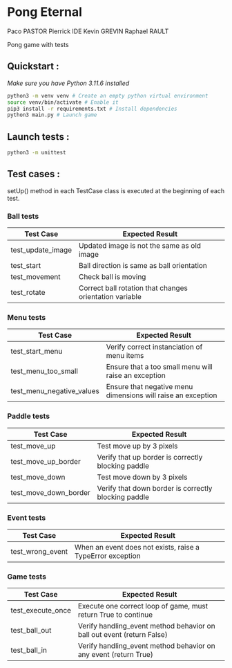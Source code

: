 # Pong Eternal

Paco PASTOR
Pierrick IDE
Kevin GREVIN
Raphael RAULT

Pong game with tests

## Quickstart :

_Make sure you have Python 3.11.6 installed_

```bash
python3 -m venv venv # Create an empty python virtual environment
source venv/bin/activate # Enable it
pip3 install -r requirements.txt # Install dependencies
python3 main.py # Launch game
```

## Launch tests :

```bash
python3 -m unittest
```

## Test cases :

setUp() method in each TestCase class is executed at the beginning of each test.

### Ball tests

| Test Case | Expected Result           |
| --------- | ------------------------- |
|test_update_image|Updated image is not the same as old image|
|test_start       |Ball direction is same as ball orientation|
|test_movement    |Check ball is moving|
|test_rotate      |Correct ball rotation that changes orientation variable|

### Menu tests

| Test Case | Expected Result           |
| --------- | ------------------------- |
|test_start_menu          |Verify correct instanciation of menu items |
|test_menu_too_small      |Ensure that a too small menu will raise an exception|
|test_menu_negative_values|Ensure that negative menu dimensions will raise an exception|

### Paddle tests

| Test Case | Expected Result           |
| --------- | ------------------------- |
|test_move_up         |Test move up by 3 pixels|
|test_move_up_border  |Verify that up border is correctly blocking paddle|
|test_move_down       |Test move down by 3 pixels|
|test_move_down_border|Verify that down border is correctly blocking paddle|

### Event tests

| Test Case | Expected Result           |
| --------- | ------------------------- |
|test_wrong_event|When an event does not exists, raise a TypeError exception|

### Game tests

| Test Case | Expected Result           |
| --------- | ------------------------- |
|test_execute_once|Execute one correct loop of game, must return True to continue|
|test_ball_out    |Verify handling_event method behavior on ball out event (return False)|
|test_ball_in     |Verify handling_event method behavior on any event (return True)|

